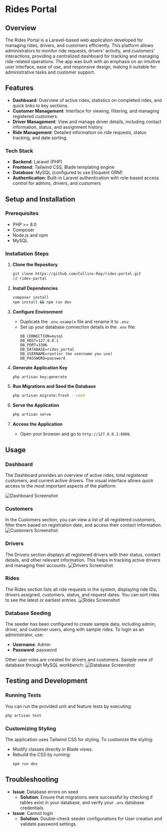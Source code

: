 # Rides Portal
## Overview
The Rides Portal is a Laravel-based web application developed for managing rides, drivers, and customers efficiently. This platform allows administrators to monitor ride requests, drivers' activity, and customers' interactions, providing a centralized dashboard for tracking and managing ride-related operations. The app was built with an emphasis on an intuitive user interface, ease of use, and responsive design, making it suitable for administrative tasks and customer support.

## Features
- **Dashboard**: Overview of active rides, statistics on completed rides, and quick links to key sections.
- **Customer Management**: Interface for viewing, filtering, and managing registered customers.
- **Driver Management**: View and manage driver details, including contact information, status, and assignment history.
- **Ride Management**: Detailed information on ride requests, status tracking, and date sorting.

### Tech Stack
- **Backend**: Laravel (PHP)
- **Frontend**: Tailwind CSS, Blade templating engine
- **Database**: MySQL (configured to use Eloquent ORM)
- **Authentication**: Built-in Laravel authentication with role-based access control for admins, drivers, and customers

## Setup and Installation

### Prerequisites
- PHP >= 8.0
- Composer
- Node.js and npm
- MySQL

### Installation Steps

1. **Clone the Repository**
    ```bash
    git clone https://github.com/Collins-Rop/rides-portal.git
    cd rides-portal
    ```

2. **Install Dependencies**
    ```bash
    composer install
    npm install && npm run dev
    ```

3. **Configure Environment**
    - Duplicate the `.env.example` file and rename it to `.env`.
    - Set up your database connection details in the `.env` file:
      ```plaintext
      DB_CONNECTION=mysql
      DB_HOST=127.0.0.1
      DB_PORT=3306
      DB_DATABASE=rides_portal
      DB_USERNAME=root(or the username you use)
      DB_PASSWORD=password
      ```

4. **Generate Application Key**
    ```bash
    php artisan key:generate
    ```

5. **Run Migrations and Seed the Database**
    ```bash
    php artisan migrate:fresh --seed
    ```

6. **Serve the Application**
    ```bash
    php artisan serve
    ```

7. **Access the Application**
    - Open your browser and go to `http://127.0.0.1:8000`.

## Usage

### Dashboard
The Dashboard provides an overview of active rides, total registered customers, and current active drivers. The visual interface allows quick access to the most important aspects of the platform.

![Dashboard Screenshot](/images/dashboard.png)

### Customers
In the Customers section, you can view a list of all registered customers, filter them based on registration date, and access their contact information.
![Customers Screenshot](/images/customers.png)

### Drivers
The Drivers section displays all registered drivers with their status, contact details, and other relevant information. This helps in tracking active drivers and managing their accounts.
![Drivers Screenshot](/images/drivers.png)

### Rides
The Rides section lists all ride requests in the system, displaying ride IDs, drivers assigned, customers, status, and request dates. You can sort rides to see the latest or earliest entries.
![Rides Screenshot](/images/rides.png)

### Database Seeding
The seeder has been configured to create sample data, including admin, driver, and customer users, along with sample rides. To login as an administrator, use:
- **Username**: Admin
- **Password**: password

Other user roles are created for drivers and customers.
Sample view of database through MySQL workbench:
![Database Screenshot](/images/MySQLworkbench.png)

## Testing and Development

### Running Tests
You can run the provided unit and feature tests by executing:
```bash
php artisan test
```

### Customizing Styling
The application uses Tailwind CSS for styling. To customize the styling:
- Modify classes directly in Blade views.
- Rebuild the CSS by running:
  ```bash
  npm run dev
  ```

## Troubleshooting

- **Issue**: Database errors on seed
  - **Solution**: Ensure that migrations were successful by checking if tables exist in your database, and verify your `.env` database credentials.
- **Issue**: Cannot login
  - **Solution**: Double-check seeder configurations for User creation and validate password settings.